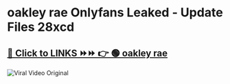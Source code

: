 
 # oakley rae Onlyfans Leaked - Update Files 28xcd

## <h2><a href="https://clipsfans.com/oakley_rae&ref=git">🔗 Click to LINKS ⏩⏩ 👉 🟢 oakley rae </a></h2>

<a href="https://clipsfans.com/oakley_rae&ref=git" rel="nofollow" data-target="animated-image.originalLink"><img src="https://i.ibb.co.com/xMMVF88/686577567.gif" alt="Viral Video Original" style="max-width: 100%; display: inline-block;" data-target="animated-image.originalImage"></a>


